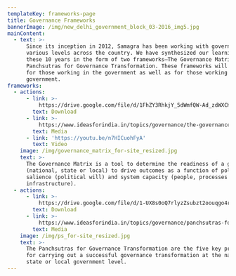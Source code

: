 ```yaml
---
templateKey: frameworks-page
title: Governance Frameworks
bannerImage: /img/new_delhi_government_block_03-2016_img5.jpg
mainContent:
  - text: >-
      Since its inception in 2012, Samagra has been working with governments at
      various levels across the country. We have synthesized our learnings from
      these 10 years in the form of two frameworks–The Governance Matrix and
      Panchsutras for Governance Transformation. These frameworks will be useful
      for those working in the government as well as for those working with the
      government.
frameworks:
  - actions:
      - link: >-
          https://drive.google.com/file/d/1FhZY3RhkjY_5dWmfQW-Ad_zdWXCKFucr/view?usp=share_link
        text: Download
      - link: >-
          https://www.ideasforindia.in/topics/governance/the-governance-matrix-understanding-a-system-s-readiness-for-change.html
        text: Media
      - link: 'https://youtu.be/n7HICuohFyA'
        text: Video
    image: /img/governance_matrix_for-site_resized.jpg
    text: >-
      The Governance Matrix is a tool to determine the readiness of a government
      (national, state or local) to drive outcomes as a function of political
      salience (political will) and system capacity (people, processes and
      infrastructure).
  - actions:
      - link: >-
          https://drive.google.com/file/d/1-UX8s0oQ7rlyzZsubzt2oouqgo4r9sQC/view?usp=share_link
        text: Download
      - link: >-
          https://www.ideasforindia.in/topics/governance/panchsutras-for-carrying-out-a-successful-governance-transformation.html
        text: Media
    image: /img/ps_for-site_resized.jpg
    text: >-
      The Panchsutras for Governance Transformation are the five key principles
      for carrying out a successful governance transformation at the national,
      state or local government level.
---
```


